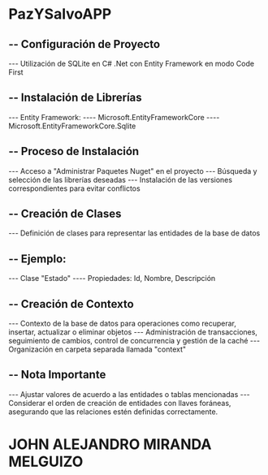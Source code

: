 # PazYSalvoAPP
## -- Configuración de Proyecto
--- Utilización de SQLite en C# .Net con Entity Framework en modo Code First
## -- Instalación de Librerías
--- Entity Framework:
---- Microsoft.EntityFrameworkCore
---- Microsoft.EntityFrameworkCore.Sqlite
## -- Proceso de Instalación
--- Acceso a "Administrar Paquetes Nuget" en el proyecto
--- Búsqueda y selección de las librerías deseadas
--- Instalación de las versiones correspondientes para evitar conflictos
## -- Creación de Clases
--- Definición de clases para representar las entidades de la base de datos
## -- Ejemplo:
--- Clase "Estado"
---- Propiedades: Id, Nombre, Descripción
## -- Creación de Contexto
--- Contexto de la base de datos para operaciones como recuperar, insertar, actualizar o eliminar objetos
--- Administración de transacciones, seguimiento de cambios, control de concurrencia y gestión de la caché
--- Organización en carpeta separada llamada "context"
## -- Nota Importante
--- Ajustar valores de acuerdo a las entidades o tablas mencionadas
--- Considerar el orden de creación de entidades con llaves foráneas, asegurando que las relaciones estén definidas correctamente.

# JOHN ALEJANDRO MIRANDA MELGUIZO